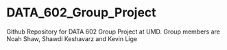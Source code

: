 # DATA_602_Group_Project
Github Repository for DATA 602 Group Project at UMD. Group members are Noah Shaw, Shawdi Keshavarz and Kevin Lige
